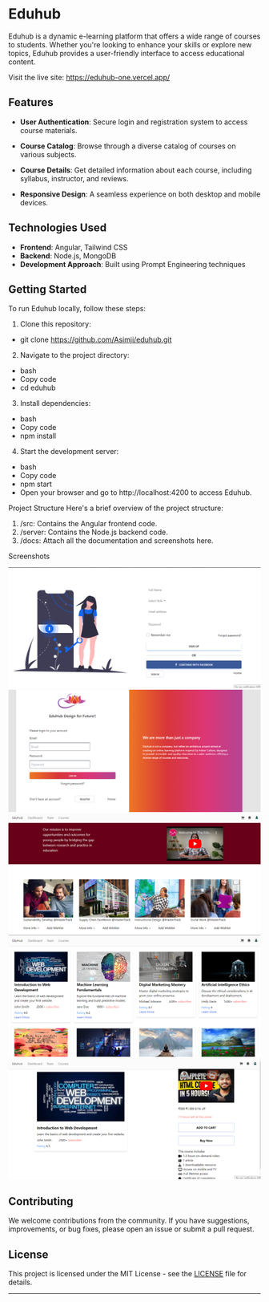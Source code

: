 # Eduhub
Eduhub is a dynamic e-learning platform that offers a wide range of courses to students. Whether you're looking to enhance your skills or explore new topics, Eduhub provides a user-friendly interface to access educational content.

Visit the live site: https://eduhub-one.vercel.app/
## Features

- **User Authentication**: Secure login and registration system to access course materials.
  
- **Course Catalog**: Browse through a diverse catalog of courses on various subjects.

- **Course Details**: Get detailed information about each course, including syllabus, instructor, and reviews.

- **Responsive Design**: A seamless experience on both desktop and mobile devices.

## Technologies Used

- **Frontend**: Angular, Tailwind CSS
- **Backend**: Node.js, MongoDB
- **Development Approach**: Built using Prompt Engineering techniques

## Getting Started

To run Eduhub locally, follow these steps:

1. Clone this repository:
- git clone https://github.com/Asimji/eduhub.git

2. Navigate to the project directory:
- bash
- Copy code
- cd eduhub

3. Install dependencies:
- bash
- Copy code
- npm install

4. Start the development server:
- bash
- Copy code
- npm start
- Open your browser and go to http://localhost:4200 to access Eduhub.

Project Structure
Here's a brief overview of the project structure:
1. /src: Contains the Angular frontend code.
2. /server: Contains the Node.js backend code.
3. /docs: Attach all the documentation and screenshots here.

   
Screenshots

<img src="frontend\eduhub\src\assets\edu-register.png" alt="screenshot" /> 


<img src="frontend\eduhub\src\assets\edu-login.png" alt="screenshot" />


<img src="frontend\eduhub\src\assets\edu-home.png" alt="screenshot" />


<img src="frontend\eduhub\src\assets\edu-course.png" alt="screenshot" />


<img src="frontend\eduhub\src\assets\edu-single.png" alt="screenshot" />


## Contributing

We welcome contributions from the community. If you have suggestions, improvements, or bug fixes, please open an issue or submit a pull request.

## License

This project is licensed under the MIT License - see the [LICENSE](LICENSE) file for details.

---

